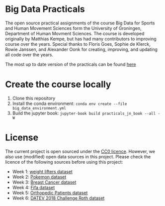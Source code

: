 # Big Data Practicals

The open source practical assignments of the course Big Data for Sports and Human Movement Sciences form the University of Groningen, Department of Human Movment Sciences. The course is developed originally by Matthias Kempe, but has had many contributors to improving course over the years. Special thanks to Floris Goes, Sophie de Klerck, Rowie Janssen, and Alexander Oonk for creating, improving, and updating all code over the years.

The most up to date version of the practicals can be found [here](https://big-data-practicals.readthedocs.io/en/latest/intro.html)

# Create the course locally

1. Clone this repository
2. Install the conda environment: `conda env create --file big_data_environment.yml`
3. Build the jupyter book: `jupyter-book build practicals_jn_book --all -W`

# License

The current project is open sourced under the [CC0 licence](https://creativecommons.org/public-domain/cc0/). However, we also use (modified) open data sources in this project. Please check the licence of the following sources before using this project:
- Week 1: [weight lifters dataset](https://www.openpowerlifting.org)
- Week 2: [Pokemon dataset](https://www.kaggle.com/datasets/rounakbanik/pokemon)
- Week 3: [Breast Cancer dataset](https://archive.ics.uci.edu/dataset/17/breast+cancer+wisconsin+diagnostic)
- Week 4: [Fifa dataset](https://www.kaggle.com/datasets/thec03u5/fifa-18-demo-player-dataset)
- Week 5: [Orthopedic Patients dataset](https://www.kaggle.com/datasets/uciml/biomechanical-features-of-orthopedic-patients)
- Week 6: [DATEV 2018 Challenge Roth dataset](https://www.endurance-data.com/en/results/245-challenge-roth/all/)


